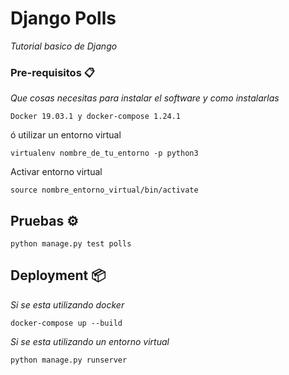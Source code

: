 # Django Polls

_Tutorial basico de Django_

### Pre-requisitos 📋

_Que cosas necesitas para instalar el software y como instalarlas_

```
Docker 19.03.1 y docker-compose 1.24.1
```

ó utilizar un entorno virtual

```
virtualenv nombre_de_tu_entorno -p python3
```

Activar entorno virtual

```
source nombre_entorno_virtual/bin/activate
```


## Pruebas  ⚙️

```
python manage.py test polls
```

## Deployment 📦

_Si se esta utilizando docker_

```
docker-compose up --build
```

_Si se esta utilizando un entorno virtual_

```
python manage.py runserver
```